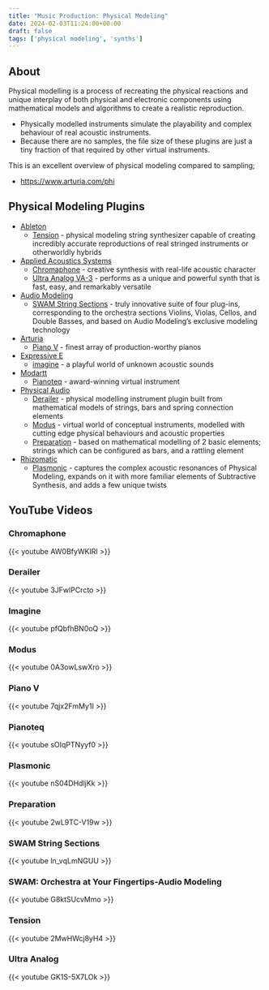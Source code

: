 ```yaml
---
title: "Music Production: Physical Modeling"
date: 2024-02-03T11:24:00+00:00
draft: false
tags: ['physical modeling', 'synths']
---
```

## About
Physical modelling is a process of recreating the physical reactions and unique interplay of both physical and electronic components using mathematical models and algorithms to create a realistic reproduction.
- Physically modelled instruments simulate the playability and complex behaviour of real acoustic instruments.
- Because there are no samples, the file size of these plugins are just a tiny fraction of that required by other virtual instruments.

This is an excellent overview of physical modeling compared to sampling;
- https://www.arturia.com/phi

## Physical Modeling Plugins
- [Ableton](https://www.ableton.com/)
  - [Tension](https://www.ableton.com/en/packs/tension/) - physical modeling string synthesizer capable of creating incredibly accurate reproductions of real stringed instruments or otherworldly hybrids
- [Applied Acoustics Systems](https://www.applied-acoustics.com/)
  - [Chromaphone](https://www.applied-acoustics.com/chromaphone-3/) - creative synthesis with real-life acoustic character
  - [Ultra Analog VA-3](https://www.applied-acoustics.com/ultra-analog-va-3/) - performs as a unique and powerful synth that is fast, easy, and remarkably versatile
- [Audio Modeling](https://audiomodeling.com/)
  - [SWAM String Sections](https://audiomodeling.com/sections/swam-string-sections/) - truly innovative suite of four plug-ins, corresponding to the orchestra sections Violins, Violas, Cellos, and Double Basses, and based on Audio Modeling’s exclusive modeling technology
- [Arturia](https://www.arturia.com/)
  - [Piano V](https://www.arturia.com/products/software-instruments/piano-v/overview) - finest array of production-worthy pianos
- [Expressive E](https://www.expressivee.com/)
  - [imagine](https://www.expressivee.com/63-imagine) - a playful world of unknown acoustic sounds
- [Modartt](https://www.modartt.com/)
  - [Pianoteq](https://www.modartt.com/pianoteq_overview) - award-winning virtual instrument
- [Physical Audio](https://physicalaudio.co.uk/)
  - [Derailer](https://physicalaudio.co.uk/products/derailer/) - physical modelling instrument plugin built from mathematical models of strings, bars and spring connection elements
  - [Modus](https://physicalaudio.co.uk/products/modus/) - virtual world of conceptual instruments, modelled with cutting edge physical behaviours and acoustic properties
  - [Preparation](https://physicalaudio.co.uk/products/preparation/) - based on mathematical modelling of 2 basic elements; strings which can be configured as bars, and a rattling element
- [Rhizomatic](https://rhizomatic.fr/)
  - [Plasmonic](https://rhizomatic.fr/) - captures the complex acoustic resonances of Physical Modeling, expands on it with more familiar elements of Subtractive Synthesis, and adds a few unique twists

## YouTube Videos

### Chromaphone
{{< youtube AW0BfyWKIRI >}}

### Derailer
{{< youtube 3JFwlPCrcto >}}

### Imagine
{{< youtube pfQbfhBN0oQ >}}

### Modus
{{< youtube 0A3owLswXro >}}

### Piano V
{{< youtube 7qjx2FmMy1I >}}

### Pianoteq
{{< youtube sOIqPTNyyf0 >}}

### Plasmonic
{{< youtube nS04DHdljKk >}}

### Preparation
{{< youtube 2wL9TC-V19w >}}

### SWAM String Sections
{{< youtube ln_vqLmNGUU >}}

### SWAM: Orchestra at Your Fingertips-Audio Modeling
{{< youtube G8ktSUcvMmo >}}

### Tension
{{< youtube 2MwHWcj8yH4 >}}

### Ultra Analog
{{< youtube GK1S-5X7LOk >}}
